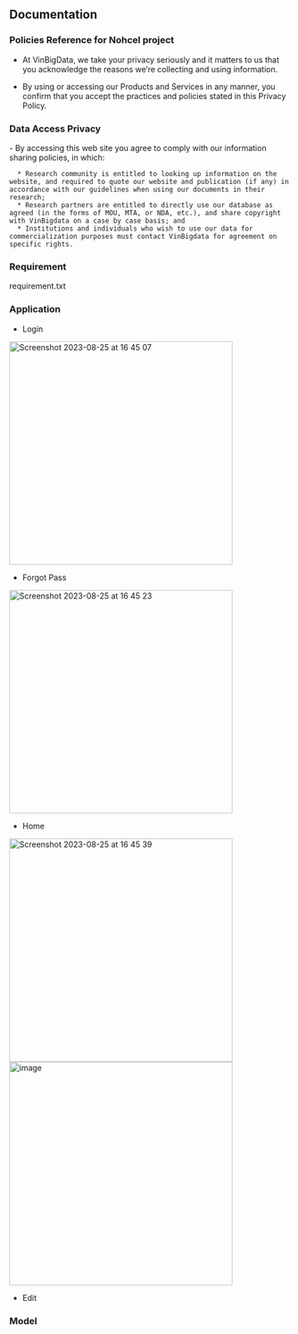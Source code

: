 <h2> Documentation </h2>

<h3> Policies Reference for Nohcel project </h3>

   - At VinBigData, we take your privacy seriously and it matters to us that you acknowledge the reasons we’re collecting and using information.
     
   - By using or accessing our Products and Services in any manner, you confirm that you accept the practices and policies stated in this Privacy Policy.

<h3> Data Access Privacy </h3>
   - By accessing this web site you agree to comply with our information sharing policies, in which:

      * Research community is entitled to looking up information on the website, and required to quote our website and publication (if any) in accordance with our guidelines when using our documents in their research;
      * Research partners are entitled to directly use our database as agreed (in the forms of MOU, MTA, or NDA, etc.), and share copyright with VinBigdata on a case by case basis; and
      * Institutions and individuals who wish to use our data for commercialization purposes must contact VinBigdata for agreement on specific rights.

<h3> Requirement </h3>
    requirement.txt

<h3> Application </h3>

- Login

<img width="400" alt="Screenshot 2023-08-25 at 16 45 07" src="https://github.com/DatMinhLeChon/NOHCEL_Qt/assets/93373784/40247891-79d7-4793-8497-8055cd06cf2a">

- Forgot Pass

<img width="400" alt="Screenshot 2023-08-25 at 16 45 23" src="https://github.com/DatMinhLeChon/NOHCEL_Qt/assets/93373784/8dd23960-45de-44d1-ad64-8b46dce2e0d8">

- Home

<img width="400" alt="Screenshot 2023-08-25 at 16 45 39" src="https://github.com/DatMinhLeChon/NOHCEL_Qt/assets/93373784/0b65e1b9-3c6f-4303-a585-84f7851e8100">

<img width="400" alt="image" src="https://github.com/DatMinhLeChon/NOHCEL_Qt/assets/93373784/1e8604be-a361-4faa-9da0-cd047a3c2287">

- Edit



<h3> Model </h3>

